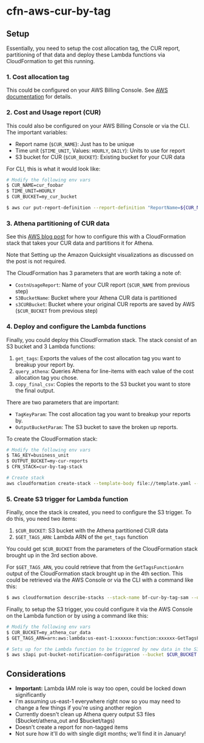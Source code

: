 # cfn-aws-cur-by-tag

## Setup
Essentially, you need to setup the cost allocation tag, the CUR report, partitioning of that data and deploy these Lambda functions via CloudFormation to get this running.

### 1. Cost allocation tag
This could be configured on your AWS Billing Console. See [AWS documentation](http://docs.aws.amazon.com/awsaccountbilling/latest/aboutv2/activating-tags.html) for details.

### 2. Cost and Usage report (CUR)
This could also be configured on your AWS Billing Console or via the CLI. The important variables:

* Report name (`$CUR_NAME`): Just has to be unique
* Time unit (`$TIME_UNIT`, Values: `HOURLY`, `DAILY`): Units to use for report
* S3 bucket for CUR (`$CUR_BUCKET`): Existing bucket for your CUR data

For CLI, this is what it would look like:

```bash
# Modify the following env vars
$ CUR_NAME=cur_foobar
$ TIME_UNIT=HOURLY
$ CUR_BUCKET=my_cur_bucket

$ aws cur put-report-definition --report-definition "ReportName=${CUR_NAME},S3Bucket=${CUR_BUCKET},TimeUnit=${TIME_UNIT},Format=textORcsv,Compression=GZIP,AdditionalSchemaElements=RESOURCES,S3Prefix='',S3Region=us-east-1,AdditionalArtifacts=QUICKSIGHT"
```

### 3. Athena partitioning of CUR data
See this [AWS blog post](https://aws.amazon.com/blogs/big-data/query-and-visualize-aws-cost-and-usage-data-using-amazon-athena-and-amazon-quicksight/) for how to configure this with a CloudFormation stack that takes your CUR data and partitions it for Athena.

Note that Setting up the Amazon Quicksight visualizations as discussed on the post is not required.

The CloudFormation has 3 parameters that are worth taking a note of:

* `CostnUsageReport`: Name of your CUR report (`$CUR_NAME` from previous step)
* `S3BucketName`: Bucket where your Athena CUR data is partitioned	
* `s3CURBucket`: Bucket where your original CUR reports are saved by AWS (`$CUR_BUCKET` from previous step)

### 4. Deploy and configure the Lambda functions
Finally, you could deploy this CloudFormation stack. The stack consist of an S3 bucket and 3 Lambda functions:

1. `get_tags`: Exports the values of the cost allocation tag you want to breakup your report by.
2. `query_athena`: Queries Athena for line-items with each value of the cost allocation tag you chose.
3. `copy_final_csv`: Copies the reports to the S3 bucket you want to store the final output.

There are two parameters that are important:
* `TagKeyParam`: The cost allocation tag you want to breakup your reports by.
* `OutputBucketParam`: The S3 bucket to save the broken up reports.

To create the CloudFormation stack:

```bash
# Modify the following env vars
$ TAG_KEY=business_unit
$ OUTPUT_BUCKET=my-cur-reports
$ CFN_STACK=cur-by-tag-stack

# Create stack
aws cloudformation create-stack --template-body file://template.yaml --stack-name ${CFN_STACK} --capabilities CAPABILITY_IAM --parameters ParameterKey=TagKeyParam,ParameterValue="${TAG_KEY}" ParameterKey=OutputBucketParam,ParameterValue=${S3_BUCKET}

```

### 5. Create S3 trigger for Lambda function

Finally, once the stack is created, you need to configure the S3 trigger. To do this, you need two items:

1. `$CUR_BUCKET`: S3 bucket with the Athena partitioned CUR data
2. `$GET_TAGS_ARN`: Lambda ARN of the `get_tags` function

You could get `$CUR_BUCKET` from the parameters of the CloudFormation stack brought up in the 3rd section above.

For `$GET_TAGS_ARN`, you could retrieve that from the `GetTagsFunctionArn` output of the CloudFormation stack brought up in the 4th section. This could be retrieved via the AWS Console or via the CLI with a command like this:

```bash
$ aws cloudformation describe-stacks --stack-name bf-cur-by-tag-sam --query 'Stacks[0].Outputs'
```

Finally, to setup the S3 trigger, you could configure it via the AWS Console on the Lambda function or by using a command like this:

```bash
# Modify the following env vars
$ CUR_BUCKET=my_athena_cur_data
$ GET_TAGS_ARN=arn:aws:lambda:us-east-1:xxxxxx:function:xxxxxx-GetTagsFunction-xxxxxxxxx

# Sets up for the Lambda function to be triggered by new data in the S3 bucket
$ aws s3api put-bucket-notification-configuration --bucket $CUR_BUCKET --notification-configuration '{"LambdaFunctionConfigurations":[{"LambdaFunctionArn":"'${GET_TAGS_ARN}'","Events":["s3:ObjectCreated:*"],"Filter":{"Key":{"FilterRules":[{"Name":"Prefix","Value":"aws-athena-query-results/"},{"Name":"Suffix","Value":".txt"}]}}}]}'
```

## Considerations
* **Important:** Lambda IAM role is way too open, could be locked down significantly
* I'm assuming us-east-1 everywhere right now so you may need to change a few things if you're using another region
* Currently doesn't clean up Athena query output S3 files ($bucket/athena_out and $bucket/tags)
* Doesn't create a report for non-tagged items
* Not sure how it'll do with single digit months; we'll find it in January!
